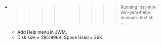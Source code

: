 * >>>>>>>>> Running inst-min-win-jwm-help-manuals-text.sh ...
  * Add Help menu in JWM.
  * Disk size = 2951996K. Space Used = 36K.
